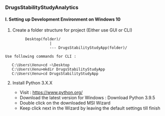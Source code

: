### DrugsStabilityStudyAnalytics

#### I. Setting up Development Environment on Windows 10 
 1. Create a folder structure for project (Either use GUI or CLI)
 
 ``` 
          Desktop(folder)/
                     |
                     --- DrugsStabilityStudyApp(folder)/
 ```                                         

    Use following commands for CLI :
    
 ```    
    C:\Users\Venu>cd ~\Desktop
    C:\Users\Venu>mkdir DrugsStabilityStudyApp
    C:\Users\Venu>cd DrugsStabilityStudyApp    
 ```
 2. Install Python 3.X.X
    - Visit : https://www.python.org/
    - Download the latest version for Windows :  Download Python 3.9.5
    - Double click on the downloaded MSI Wizard 
    - Keep click next in the Wizard by leaving the default settings till finish

      
    ```
    
    ```
